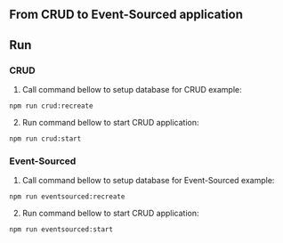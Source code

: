 ## From CRUD to Event-Sourced application

## Run

### CRUD
1. Call command bellow to setup database for CRUD example:
  ```shell
  npm run crud:recreate
  ```
2. Run command bellow to start CRUD application:
  ```shell
  npm run crud:start
  ```

### Event-Sourced
1. Call command bellow to setup database for Event-Sourced example:
  ```shell
  npm run eventsourced:recreate
  ```
2. Run command bellow to start CRUD application:
  ```shell
  npm run eventsourced:start
  ```